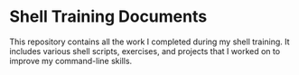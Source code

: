 # Shell Training Documents
This repository contains all the work I completed during my shell training. It includes various shell scripts, exercises, and projects that I worked on to improve my command-line skills. 
